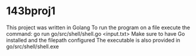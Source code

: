 # 143bproj1
This project was written in Golang
To run the program on a file execute the command: go run go/src/shell/shell.go <input.txt>
Make sure to have Go installed and the filepath configured
The executable is also provided in go/src/shell/shell.exe